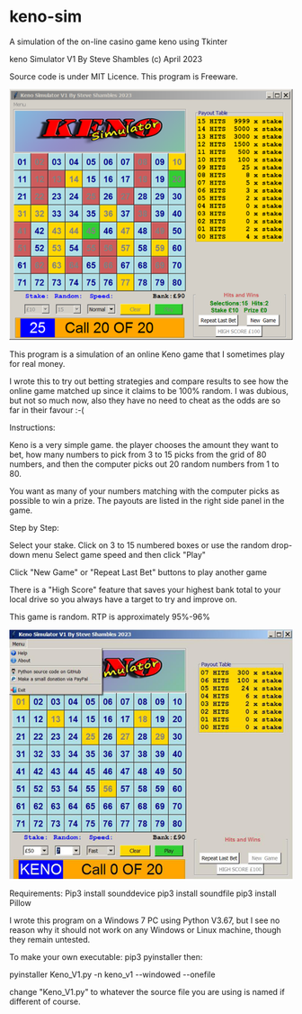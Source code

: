 # keno-sim
A simulation of the on-line casino game keno using Tkinter

keno Simulator V1
By Steve Shambles (c) April 2023

Source code is under MIT Licence.
This program is Freeware.



![Alt Text](https://github.com/Steve-Shambles/keno-sim/blob/main/screenshots/02_keno_sim_screenshot.png)



This program is a simulation of an online Keno game that I 
sometimes play for real money.

I wrote this to try out betting strategies and compare results to see how the online game matched up
since it claims to be 100% random. I was dubious, but not so much now, also they have no need
to cheat as the odds are so far in their favour :-(


Instructions:

Keno is a very simple game. the player chooses the amount they want to bet, how many numbers to pick from 3 to 15 picks
from the grid of 80 numbers, and then the computer picks out 20 random numbers from 1 to 80.

You want as many of your numbers matching with the computer picks as possible to win a prize.
The payouts are listed in the right side panel in the game.


Step by Step:

Select your stake.
Click on 3 to 15 numbered boxes
or use the random drop-down menu
Select game speed
and then click "Play"

Click "New Game" or "Repeat Last Bet" buttons to play another game

There is a "High Score" feature that saves your highest bank total
to your local drive so you always have a target to try and improve on.


This game is random. RTP is approximately 95%-96%

![Alt Text](https://github.com/Steve-Shambles/keno-sim/blob/main/screenshots/01_keno_sim_screenshot.png)

Requirements:
Pip3 install sounddevice
pip3 install soundfile
pip3 install Pillow

I wrote this program on a Windows 7 PC using Python V3.67, but I see no reason why it should not work on any
Windows or Linux machine, though they remain untested.

To make your own executable:
pip3 pyinstaller
then: 

pyinstaller  Keno_V1.py -n keno_v1 --windowed --onefile

change "Keno_V1.py" to whatever the source file you are using is named if different of course.


